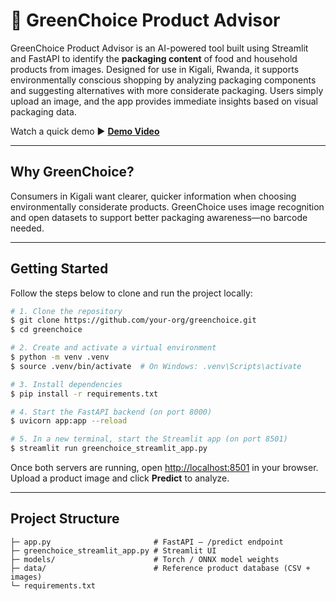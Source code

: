 # 🌿 GreenChoice Product Advisor

GreenChoice Product Advisor is an AI-powered tool built using Streamlit and FastAPI to identify the **packaging content** of food and household products from images. Designed for use in Kigali, Rwanda, it supports environmentally conscious shopping by analyzing packaging components and suggesting alternatives with more considerate packaging. Users simply upload an image, and the app provides immediate insights based on visual packaging data.


Watch a quick demo ▶️ **[Demo Video](https://youtu.be/mHXSji4aah8)**

---

## Why GreenChoice?

Consumers in Kigali want clearer, quicker information when choosing environmentally considerate products. GreenChoice uses image recognition and open datasets to support better packaging awareness—no barcode needed.

---

## Getting Started

Follow the steps below to clone and run the project locally:

```bash
# 1. Clone the repository
$ git clone https://github.com/your-org/greenchoice.git
$ cd greenchoice

# 2. Create and activate a virtual environment
$ python -m venv .venv
$ source .venv/bin/activate  # On Windows: .venv\Scripts\activate

# 3. Install dependencies
$ pip install -r requirements.txt

# 4. Start the FastAPI backend (on port 8000)
$ uvicorn app:app --reload

# 5. In a new terminal, start the Streamlit app (on port 8501)
$ streamlit run greenchoice_streamlit_app.py
```

Once both servers are running, open [http://localhost:8501](http://localhost:8501) in your browser. Upload a product image and click **Predict** to analyze.

---

## Project Structure

```
├─ app.py                       # FastAPI – /predict endpoint
├─ greenchoice_streamlit_app.py # Streamlit UI
├─ models/                      # Torch / ONNX model weights
├─ data/                        # Reference product database (CSV + images)
└─ requirements.txt
```

